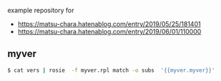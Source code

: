 example repository for 

- https://matsu-chara.hatenablog.com/entry/2019/05/25/181401
- https://matsu-chara.hatenablog.com/entry/2019/06/01/110000

## myver

```sh
$ cat vers | rosie  -f myver.rpl match -o subs  '{{myver.myver}}'
```
